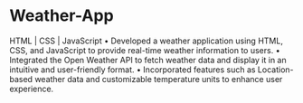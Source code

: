# Weather-App
 HTML | CSS | JavaScript
• Developed a weather application using HTML,
CSS, and JavaScript to provide real-time
weather information to users.
• Integrated the Open Weather API to fetch
weather data and display it in an intuitive and
user-friendly format.
• Incorporated features such as Location-based
weather data and customizable temperature units to enhance user experience.
